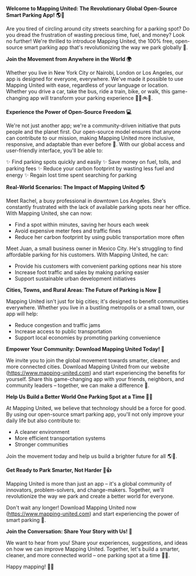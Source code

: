 **Welcome to Mapping United: The Revolutionary Global Open-Source Smart Parking App! 🌎🚗**

Are you tired of circling around city streets searching for a parking spot? Do you dread the frustration of wasting precious time, fuel, and money? Look no further! We're thrilled to introduce Mapping United, the 100% free, open-source smart parking app that's revolutionizing the way we park globally 🌟.

**Join the Movement from Anywhere in the World 🌍**

Whether you live in New York City or Nairobi, London or Los Angeles, our app is designed for everyone, everywhere. We've made it possible to use Mapping United with ease, regardless of your language or location. Whether you drive a car, take the bus, ride a train, bike, or walk, this game-changing app will transform your parking experience 🚗🚌🚲👣.

**Experience the Power of Open-Source Freedom 💻**

We're not just another app; we're a community-driven initiative that puts people and the planet first. Our open-source model ensures that anyone can contribute to our mission, making Mapping United more inclusive, responsive, and adaptable than ever before 🌈. With our global access and user-friendly interface, you'll be able to:

✨ Find parking spots quickly and easily
✨ Save money on fuel, tolls, and parking fees
✨ Reduce your carbon footprint by wasting less fuel and energy
✨ Regain lost time spent searching for parking

**Real-World Scenarios: The Impact of Mapping United 🌎**

Meet Rachel, a busy professional in downtown Los Angeles. She's constantly frustrated with the lack of available parking spots near her office. With Mapping United, she can now:

* Find a spot within minutes, saving her hours each week
* Avoid expensive meter fees and traffic fines
* Reduce her carbon footprint by using public transportation more often

Meet Juan, a small business owner in Mexico City. He's struggling to find affordable parking for his customers. With Mapping United, he can:

* Provide his customers with convenient parking options near his store
* Increase foot traffic and sales by making parking easier
* Support sustainable urban development initiatives

**Cities, Towns, and Rural Areas: The Future of Parking is Now 🌈**

Mapping United isn't just for big cities; it's designed to benefit communities everywhere. Whether you live in a bustling metropolis or a small town, our app will help:

* Reduce congestion and traffic jams
* Increase access to public transportation
* Support local economies by promoting parking convenience

**Empower Your Community: Download Mapping United Today! 📲**

We invite you to join the global movement towards smarter, cleaner, and more connected cities. Download Mapping United from our website (https://www.mapping-united.com) and start experiencing the benefits for yourself. Share this game-changing app with your friends, neighbors, and community leaders – together, we can make a difference 🌟.

**Help Us Build a Better World One Parking Spot at a Time 🚗💕**

At Mapping United, we believe that technology should be a force for good. By using our open-source smart parking app, you'll not only improve your daily life but also contribute to:

* A cleaner environment
* More efficient transportation systems
* Stronger communities

Join the movement today and help us build a brighter future for all 🌎💚.

**Get Ready to Park Smarter, Not Harder 🚗👍**

Mapping United is more than just an app – it's a global community of innovators, problem-solvers, and change-makers. Together, we'll revolutionize the way we park and create a better world for everyone.

Don't wait any longer! Download Mapping United now (https://www.mapping-united.com) and start experiencing the power of smart parking 🚀.

**Join the Conversation: Share Your Story with Us! 💬**

We want to hear from you! Share your experiences, suggestions, and ideas on how we can improve Mapping United. Together, let's build a smarter, cleaner, and more connected world – one parking spot at a time 🌈💕.

Happy mapping! 🚗👋